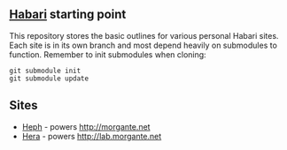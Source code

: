[Habari](http://habariproject.org/) starting point
----------------------------------------------------

This repository stores the basic outlines for various personal Habari sites. Each site is in its own branch and most depend heavily on submodules to function.
Remember to init submodules when cloning:
```
git submodule init
git submodule update
```

## Sites
* [Heph](https://github.com/morgante/personal/tree/heph) - powers http://morgante.net
* [Hera](https://github.com/morgante/personal/tree/hera) - powers http://lab.morgante.net